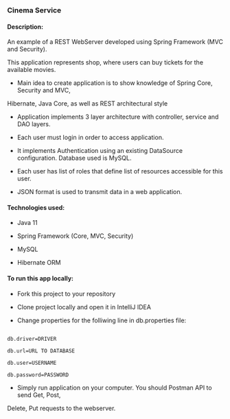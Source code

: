 ### **Cinema Service**

#### **Description:**

An example of a REST WebServer developed using Spring Framework (MVC and Security).

This application represents shop, where users can buy tickets for the available movies.

- Main idea to create application is to show knowledge of Spring Core, Security and MVC,

Hibernate, Java Core, as well as REST architectural style 

- Application implements 3 layer architecture with controller, service and DAO layers.

- Each user must login in order to access application.

- It implements Authentication using an existing DataSource configuration. Database used is MySQL.

- Each user has list of roles that define list of resources accessible for this user.

- JSON format is used to transmit data in a web application.  

#### **Technologies used:**

- Java 11

- Spring Framework (Core, MVC, Security)

- MySQL

- Hibernate ORM

#### **To run this app locally:**

- Fork this project to your repository

- Clone project locally and open it in IntelliJ IDEA

- Change properties for the folliwing line in db.properties file:

```

db.driver=DRIVER

db.url=URL TO DATABASE

db.user=USERNAME

db.password=PASSWORD

```

- Simply run application on your computer. You should Postman API to send Get, Post,

Delete, Put requests to the webserver.
